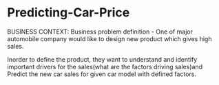 # Predicting-Car-Price

BUSINESS CONTEXT:
Business problem definition - One of major automobile company would like to design new product which gives high sales. 

Inorder to define the product, they want to understand and identify important drivers for the 
sales(what are the factors driving sales)and Predict the new car sales for given car model with defined factors.

